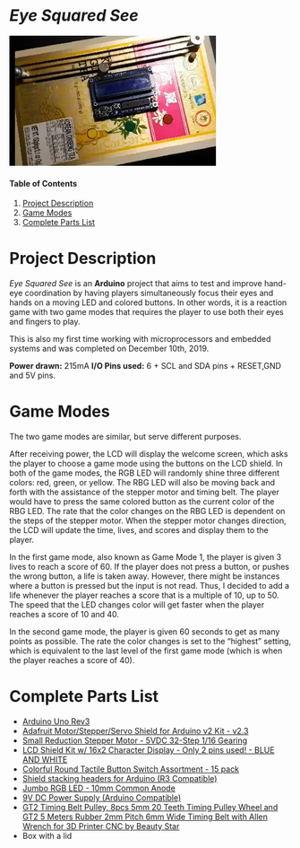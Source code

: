 # *Eye Squared See*

![photo](https://github.com/mxmsunny/eye_squared_see/blob/master/project.png "Picture of the finished product")

#### Table of Contents
1. [Project Description](#project)<br/>
2. [Game Modes](#mode)<br/>
3. [Complete Parts List](#parts)


# <a name="project">Project Description</a>
*Eye Squared See* is an **Arduino** project that aims to test and improve hand-eye coordination by having players simultaneously focus their eyes and hands on a moving LED and colored buttons. In other words, it is a reaction game with two game modes that requires the player to use both their eyes and fingers to play.

This is also my first time working with microprocessors and embedded systems and was completed on December 10th, 2019.

**Power drawn:** 215mA
**I/O Pins used:** 6 + SCL and SDA pins + RESET,GND and 5V pins.

# <a name="mode">Game Modes</a>
The two game modes are similar, but serve different purposes.

After receiving power, the LCD will display the welcome screen, which asks the player to choose a game mode using the buttons on the LCD shield. In both of the game modes, the RGB LED will randomly shine three different colors: red, green, or yellow. The RBG LED will also be moving back and forth with the assistance of the stepper motor and timing belt. The player would have to press the same colored button as the current color of the RBG LED. The rate that the color changes on the RBG LED is dependent on the steps of the stepper motor. When the stepper motor changes direction, the LCD will update the time, lives, and scores and display them to the player.

In the first game mode, also known as Game Mode 1, the player is given 3 lives to reach a score of 60. If the player does not press a button, or pushes the wrong button, a life is taken away. However, there might be instances where a button is pressed but the input is not read. Thus, I decided to add a life whenever the player reaches a score that is a multiple of 10, up to 50. The speed that the LED changes color will get faster when the player reaches a score of 10 and 40.

In the second game mode, the player is given 60 seconds to get as many points as possible. The rate the color changes is set to the “highest” setting, which is equivalent to the last level of the first game mode (which is when the player reaches a score of 40).

# <a name="parts">Complete Parts List</a>
* [Arduino Uno Rev3](https://store.arduino.cc/usa/arduino-uno-rev3)
* [Adafruit Motor/Stepper/Servo Shield for Arduino v2 Kit - v2.3](https://www.adafruit.com/product/1438)
* [Small Reduction Stepper Motor - 5VDC 32-Step 1/16 Gearing](https://www.adafruit.com/product/858)
* [LCD Shield Kit w/ 16x2 Character Display - Only 2 pins used! - BLUE AND WHITE](https://www.adafruit.com/product/772)
* [Colorful Round Tactile Button Switch Assortment - 15 pack](https://www.adafruit.com/product/1009)
* [Shield stacking headers for Arduino (R3 Compatible)](https://www.adafruit.com/product/85)
* [Jumbo RGB LED - 10mm Common Anode](https://tinkersphere.com/standard-leds/1337-jumbo-rgb-led-10mm-common-anode.html)
* [9V DC Power Supply (Arduino Compatible)](https://tinkersphere.com/arduino-compatible-components/142-9v-wall-power-adapter-arduino-compatible.html)
* [GT2 Timing Belt Pulley, 8pcs 5mm 20 Teeth Timing Pulley Wheel and GT2 5 Meters Rubber 2mm Pitch 6mm Wide Timing Belt with Allen Wrench for 3D Printer CNC by Beauty Star](http://amzn.com/B0776KXY8G)
* Box with a lid
